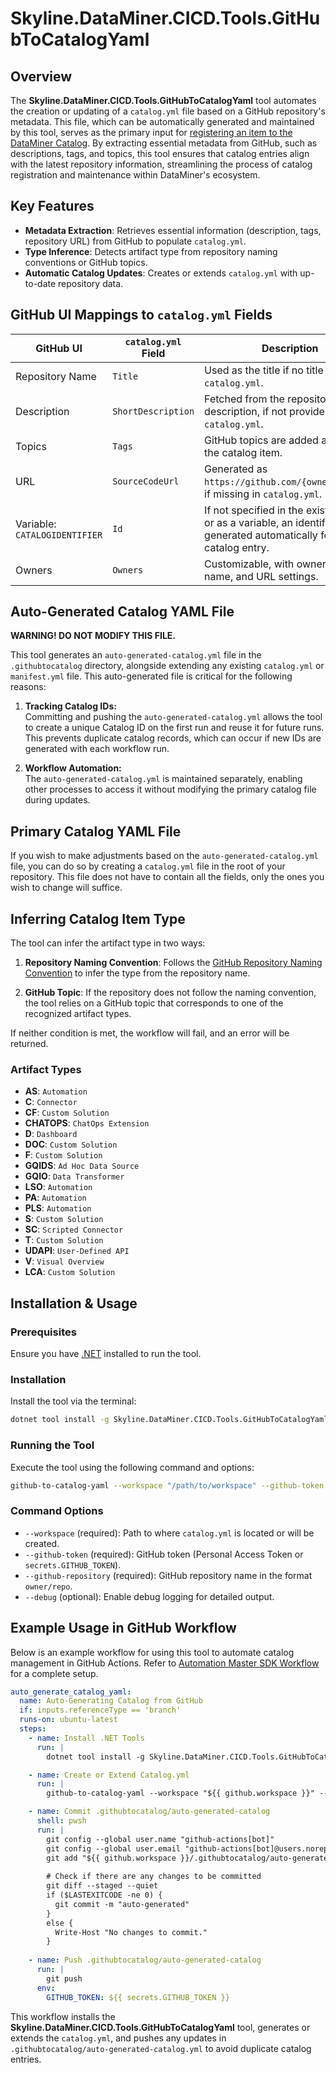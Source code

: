 # Skyline.DataMiner.CICD.Tools.GitHubToCatalogYaml

## Overview

The **Skyline.DataMiner.CICD.Tools.GitHubToCatalogYaml** tool automates the creation or updating of a `catalog.yml` file based on a GitHub repository's metadata. This file, which can be automatically generated and maintained by this tool, serves as the primary input for [registering an item to the DataMiner Catalog](https://docs.dataminer.services/user-guide/Cloud_Platform/Catalog/Register_Catalog_Item.html). By extracting essential metadata from GitHub, such as descriptions, tags, and topics, this tool ensures that catalog entries align with the latest repository information, streamlining the process of catalog registration and maintenance within DataMiner's ecosystem.

## Key Features

- **Metadata Extraction**: Retrieves essential information (description, tags, repository URL) from GitHub to populate `catalog.yml`.
- **Type Inference**: Detects artifact type from repository naming conventions or GitHub topics.
- **Automatic Catalog Updates**: Creates or extends `catalog.yml` with up-to-date repository data.

## GitHub UI Mappings to `catalog.yml` Fields

| **GitHub UI**                  | **`catalog.yml` Field** | **Description**                                                                                                 |
|--------------------------------|-------------------------|-----------------------------------------------------------------------------------------------------------------|
| Repository Name                | `Title`                | Used as the title if no title is set in `catalog.yml`.                                                          |
| Description                    | `ShortDescription`     | Fetched from the repository’s description, if not provided in `catalog.yml`.                                    |
| Topics                         | `Tags`                 | GitHub topics are added as tags for the catalog item.                                                           |
| URL                            | `SourceCodeUrl`        | Generated as `https://github.com/{owner}/{repo}`, if missing in `catalog.yml`.                                  |
| Variable: `CATALOGIDENTIFIER`  | `Id`                   | If not specified in the existing YAML or as a variable, an identifier is generated automatically for each catalog entry. |
| Owners                         | `Owners`               | Customizable, with owner email, name, and URL settings.                                                         |

## **Auto-Generated Catalog YAML File**

**WARNING! DO NOT MODIFY THIS FILE.**

This tool generates an `auto-generated-catalog.yml` file in the `.githubtocatalog` directory, alongside extending any existing `catalog.yml` or `manifest.yml` file. This auto-generated file is critical for the following reasons:

1. **Tracking Catalog IDs:**  
   Committing and pushing the `auto-generated-catalog.yml` allows the tool to create a unique Catalog ID on the first run and reuse it for future runs. This prevents duplicate catalog records, which can occur if new IDs are generated with each workflow run.

2. **Workflow Automation:**  
   The `auto-generated-catalog.yml` is maintained separately, enabling other processes to access it without modifying the primary catalog file during updates.

## **Primary Catalog YAML File**

If you wish to make adjustments based on the `auto-generated-catalog.yml` file, you can do so by creating a `catalog.yml` file in the root of your repository.
This file does not have to contain all the fields, only the ones you wish to change will suffice.

## Inferring Catalog Item Type

The tool can infer the artifact type in two ways:

1. **Repository Naming Convention**: Follows the [GitHub Repository Naming Convention](https://docs.dataminer.services/develop/CICD/Skyline%20Communications/Github/Use_Github_Guidelines.html#repository-naming-convention) to infer the type from the repository name.

2. **GitHub Topic**: If the repository does not follow the naming convention, the tool relies on a GitHub topic that corresponds to one of the recognized artifact types.

If neither condition is met, the workflow will fail, and an error will be returned.

### Artifact Types

- **AS**: `Automation`
- **C**: `Connector`
- **CF**: `Custom Solution`
- **CHATOPS**: `ChatOps Extension`
- **D**: `Dashboard`
- **DOC**: `Custom Solution`
- **F**: `Custom Solution`
- **GQIDS**: `Ad Hoc Data Source`
- **GQIO**: `Data Transformer`
- **LSO**: `Automation`
- **PA**: `Automation`
- **PLS**: `Automation`
- **S**: `Custom Solution`
- **SC**: `Scripted Connector`
- **T**: `Custom Solution`
- **UDAPI**: `User-Defined API`
- **V**: `Visual Overview`
- **LCA**: `Custom Solution`

## Installation & Usage

### Prerequisites

Ensure you have [.NET](https://dotnet.microsoft.com/download) installed to run the tool.

### Installation

Install the tool via the terminal:

```bash
dotnet tool install -g Skyline.DataMiner.CICD.Tools.GitHubToCatalogYaml
```

### Running the Tool

Execute the tool using the following command and options:

```bash
github-to-catalog-yaml --workspace "/path/to/workspace" --github-token "your_token" --github-repository "owner/repo"
```

### Command Options

- `--workspace` (required): Path to where `catalog.yml` is located or will be created.
- `--github-token` (required): GitHub token (Personal Access Token or `secrets.GITHUB_TOKEN`).
- `--github-repository` (required): GitHub repository name in the format `owner/repo`.
- `--debug` (optional): Enable debug logging for detailed output.

## Example Usage in GitHub Workflow

Below is an example workflow for using this tool to automate catalog management in GitHub Actions. Refer to [Automation Master SDK Workflow](https://github.com/SkylineCommunications/_ReusableWorkflows/blob/main/.github/workflows/Automation%20Master%20SDK%20Workflow.yml) for a complete setup.

```yaml
auto_generate_catalog_yaml:
  name: Auto-Generating Catalog from GitHub
  if: inputs.referenceType == 'branch'
  runs-on: ubuntu-latest
  steps:
    - name: Install .NET Tools
      run: |
        dotnet tool install -g Skyline.DataMiner.CICD.Tools.GitHubToCatalogYaml --prerelease

    - name: Create or Extend Catalog.yml
      run: |
        github-to-catalog-yaml --workspace "${{ github.workspace }}" --github-token ${{ secrets.GITHUB_TOKEN }} --github-repository "${{ github.repository }}" --catalog-identifier "${{ vars.catalogIdentifier }}"

    - name: Commit .githubtocatalog/auto-generated-catalog
      shell: pwsh
      run: |
        git config --global user.name "github-actions[bot]"
        git config --global user.email "github-actions[bot]@users.noreply.github.com"
        git add "${{ github.workspace }}/.githubtocatalog/auto-generated-catalog.yml"
        
        # Check if there are any changes to be committed
        git diff --staged --quiet
        if ($LASTEXITCODE -ne 0) {
          git commit -m "auto-generated"
        }
        else {
          Write-Host "No changes to commit."
        }
      
    - name: Push .githubtocatalog/auto-generated-catalog
      run: |
        git push
      env:
        GITHUB_TOKEN: ${{ secrets.GITHUB_TOKEN }}
```

This workflow installs the **Skyline.DataMiner.CICD.Tools.GitHubToCatalogYaml** tool, generates or extends the `catalog.yml`, and pushes any updates in `.githubtocatalog/auto-generated-catalog.yml` to avoid duplicate catalog entries.
